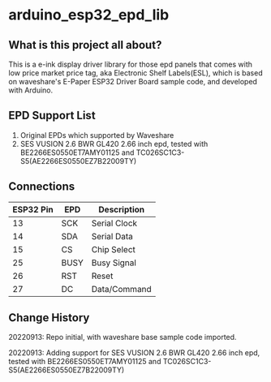 # arduino_esp32_epd_lib

## What is this project all about?

This is a e-ink display driver library for those epd panels that comes with low price market price tag, aka Electronic Shelf Labels(ESL), which is based on waveshare's E-Paper ESP32 Driver Board sample code, and developed with Arduino. 

## EPD Support List

1. Original EPDs which supported by Waveshare
2. SES VUSION 2.6 BWR GL420 2.66 inch epd, tested with BE2266ES0550ET7AMY01125 and TC026SC1C3-S5(AE2266ES0550EZ7B22009TY)


## Connections
| ESP32 Pin |  EPD |  Description  |
| --------- | -----|  -----------  |
|    13     |  SCK |  Serial Clock |
|    14     |  SDA |  Serial Data  |
|    15     |  CS  |  Chip Select  |
|    25     | BUSY |  Busy Signal  |
|    26     |  RST |  Reset        |
|    27     |  DC  |  Data/Command |



## Change History
20220913: Repo initial, with waveshare base sample code imported.

20220913: Adding support for SES VUSION 2.6 BWR GL420 2.66 inch epd, tested with BE2266ES0550ET7AMY01125 and TC026SC1C3-S5(AE2266ES0550EZ7B22009TY)